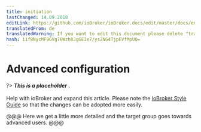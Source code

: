 ```yaml
---
title: initiation
lastChanged: 14.09.2018
editLink: https://github.com/ioBroker/ioBroker.docs/edit/master/docs/en/config/README.md
translatedFrom: de
translatedWarning: If you want to edit this document please delete "translatedFrom" field, elsewise this document will be translated automatically again
hash: i1f8NycMF9GVg76Wzh8JgGEIe7/ysZNG4TjpEVfMpUQ=
---
```

# Advanced configuration
?> ***This is a placeholder*** .<br><br> Help with ioBroker and expand this article. Please note the [ioBroker Style Guide](https://www.iobroker.net/#de/documentation/community/styleguidedoc.md) so that the changes can be adopted more easily.

@@@ Here we get a little more detailed and the target group goes towards advanced users.
@@@